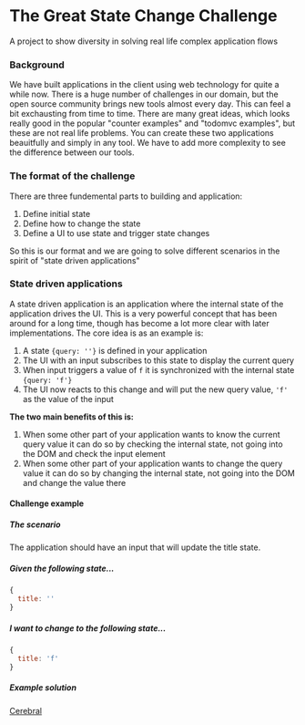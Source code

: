 # The Great State Change Challenge
A project to show diversity in solving real life complex application flows

### Background
We have built applications in the client using web technology for quite a while now. There is a huge number of challenges in our domain, but the open source community brings new tools almost every day. This can feel a bit exchausting from time to time. There are many great ideas, which looks really good in the popular "counter examples" and "todomvc examples", but these are not real life problems. You can create these two applications beauitfully and simply in any tool. We have to add more complexity to see the difference between our tools.

### The format of the challenge
There are three fundemental parts to building and application:

1. Define initial state
2. Define how to change the state
3. Define a UI to use state and trigger state changes

So this is our format and we are going to solve different scenarios in the spirit of "state driven applications"

### State driven applications
A state driven application is an application where the internal state of the application drives the UI. This is a very powerful concept that has been around for a long time, though has become a lot more clear with later implementations. The core idea is as an example is:

1. A state `{query: ''}` is defined in your application
2. The UI with an input subscribes to this state to display the current query
3. When input triggers a value of `f` it is synchronized with the internal state `{query: 'f'}`
4. The UI now reacts to this change and will put the new query value, `'f'` as the value of the input

**The two main benefits of this is:**
1. When some other part of your application wants to know the current query value it can do so by checking the internal state, not going into the DOM and check the input element
2. When some other part of your application wants to change the query value it can do so by changing the internal state, not going into the DOM and change the value there

#### Challenge example

##### The scenario
The application should have an input that will update the title state.

##### Given the following state...
```js
{
  title: ''
}
```

##### I want to change to the following state...
```js
{
  title: 'f'
}
```

##### Example solution
[Cerebral](cerebral/example)
